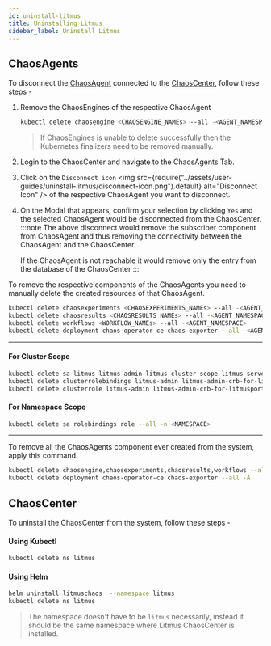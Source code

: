 ```yaml
---
id: uninstall-litmus
title: Uninstalling Litmus
sidebar_label: Uninstall Litmus
---
```


## ChaosAgents

To disconnect the [ChaosAgent](../getting-started/resources#chaosagents) connected to the [ChaosCenter](../getting-started/resources#chaoscenter), follow these steps -

1. Remove the ChaosEngines of the respective ChaosAgent

   ```bash
   kubectl delete chaosengine <CHAOSENGINE_NAMEs> --all -<AGENT_NAMESPACE>
   ```

   > If ChaosEngines is unable to delete successfully then the Kubernetes finalizers need to be removed manually.

2. Login to the ChaosCenter and navigate to the ChaosAgents Tab.
3. Click on the `Disconnect icon` <img src={require("../assets/user-guides/uninstall-litmus/disconnect-icon.png").default} alt="Disconnect Icon" /> of the respective ChaosAgent you want to disconnect.
4. On the Modal that appears, confirm your selection by clicking `Yes` and the selected ChaosAgent would be disconnected from the ChaosCenter.
   :::note
   The above disconnect would remove the subscriber component from ChaosAgent and thus removing the connectivity between the ChaosAgent and the ChaosCenter.

   If the ChaosAgent is not reachable it would remove only the entry from the database of the ChaosCenter
   :::

To remove the respective components of the ChaosAgents you need to manually delete the created resources of that ChaosAgent.

```bash
kubectl delete chaosexperiments <CHAOSEXPERIMENTS_NAMEs> --all -<AGENT_NAMESPACE>
kubectl delete chaosresults <CHAOSRESULTS_NAMEs> --all -<AGENT_NAMESPACE>
kubectl delete workflows <WORKFLOW_NAMEs> --all -<AGENT_NAMESPACE>
kubectl delete deployment chaos-operator-ce chaos-exporter --all -<AGENT_NAMESPACE>
```

---

#### For Cluster Scope

```bash
kubectl delete sa litmus litmus-admin litmus-cluster-scope litmus-server-account -n -<AGENT_NAMESPACE>
kubectl delete clusterrolebindings litmus-admin litmus-admin-crb-for-litmusportal-server litmus-cluster-scope litmus-cluster-scope-crb-for-litmusportal-server litmus-server-crb subscriber-crb-for-litmusportal-server
kubectl delete clusterrole litmus-admin litmus-admin-crb-for-litmusportal-server litmus-cluster-scope litmus-cluster-scope-crb-for-litmusportal-server litmus-server-crb subscriber-crb-for-litmusportal-server
```

#### For Namespace Scope

```bash
kubectl delete sa rolebindings role --all -n <NAMESPACE>
```

---

To remove all the ChaosAgents component ever created from the system, apply this command.

```bash
kubectl delete chaosengine,chaosexperiments,chaosresults,workflows --all -A
kubectl delete deployment chaos-operator-ce chaos-exporter --all -A
```

## ChaosCenter

To uninstall the ChaosCenter from the system, follow these steps -

#### Using Kubectl

```bash
kubectl delete ns litmus
```

#### Using Helm

```bash
helm uninstall litmuschaos  --namespace litmus
kubectl delete ns litmus
```

> The namespace doesn't have to be `litmus` necessarily, instead it should be the same namespace where Litmus ChaosCenter is installed.

